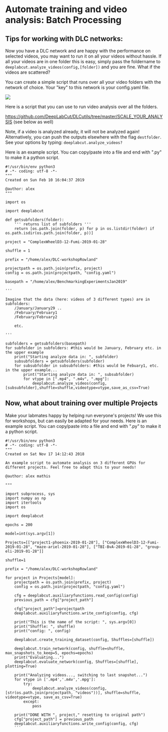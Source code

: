 
# Automate training and video analysis: Batch Processing

## Tips for working with DLC networks:

Now you have a DLC network and are happy with the performance on selected videos, you may want to run it on all your
videos without hassle. If all your videos are in one folder this is easy, simply pass the foldername to
`deeplabcut.analyze_videos(config,[folder])` and you are fine. What if the videos are scattered?

You can create a simple script that runs over all your video folders with the network of choice. Your "key" to this
network is your config.yaml file.

![](https://static1.squarespace.com/static/57f6d51c9f74566f55ecf271/t/5ccc5abe0d9297405a428522/1556896461304/howtouseDLC-01.png?format=1000w)

Here is a script that you can use to run video analysis over all the folders.

https://github.com/DeepLabCut/DLCutils/tree/master/SCALE_YOUR_ANALYSIS (see below as well)

Note, if a video is analyzed already, it will not be analyzed again! Alternatively, you can push the outputs elsewhere with the flag `destfolder`. See your options by typing: `deeplabcut.analyze_videos?`

Here is an example script. You can copy/paste into a file and end with ".py" to make it a python script.

```
#!/usr/bin/env python3
# -*- coding: utf-8 -*-
"""
Created on Sun Feb 10 16:04:37 2019

@author: alex
"""

import os

import deeplabcut

def getsubfolders(folder):
    ''' returns list of subfolders '''
    return [os.path.join(folder, p) for p in os.listdir(folder) if os.path.isdir(os.path.join(folder, p))]

project = "ComplexWheelD3-12-Fumi-2019-01-28"

shuffle = 1

prefix = "/home/alex/DLC-workshopRowland"

projectpath = os.path.join(prefix, project)
config = os.path.join(projectpath, "config.yaml")

basepath = "/home/alex/BenchmarkingExperimentsJan2019"

'''

Imagine that the data (here: videos of 3 different types) are in subfolders:
    /January/January29 ..
    /February/February1
    /February/February2

    etc.

'''

subfolders = getsubfolders(basepath)
for subfolder in subfolders: #this would be January, February etc. in the upper example
    print("Starting analyze data in: ", subfolder)
    subsubfolders = getsubfolders(subfolder)
    for subsubfolder in subsubfolders: #this would be Febuary1, etc. in the upper example...
        print("Starting analyze data in: ", subsubfolder)
        for vtype in [".mp4", ".m4v", ".mpg"]:
            deeplabcut.analyze_videos(config,[subsubfolder],shuffle=shuffle,videotype=vtype,save_as_csv=True)

```

## Now, what about training over multiple Projects

Make your labmates happy by helping run everyone's projects! We use this for workshops, but can easily be adapted for your needs. Here is an example script. You can copy/paste into a file and end with ".py" to make it a python script.
```
#!/usr/bin/env python3
# -*- coding: utf-8 -*-
"""
Created on Sat Nov 17 14:12:43 2018

An example script to automate analysis on 3 different GPUs for different projects. Feel free to adapt this to your needs!

@author: alex mathis

"""

import subprocess, sys
import numpy as np
import itertools
import os

import deeplabcut

epochs = 200

model=int(sys.argv[1])

Projects=[["project1-phoenix-2019-01-28"], ["ComplexWheelD3-12-Fumi-2019-01-28", "maze-ariel-2019-01-28"], ["TBI-BvA-2019-01-28", "group-eli-2019-01-28"]]

shuffle=1

prefix = "/home/alex/DLC-workshopRowland"

for project in Projects[model]:
    projectpath = os.path.join(prefix, project)
    config = os.path.join(projectpath, "config.yaml")

    cfg = deeplabcut.auxiliaryfunctions.read_config(config)
    previous_path = cfg["project_path"]

    cfg["project_path"]=projectpath
    deeplabcut.auxiliaryfunctions.write_config(config, cfg)

    print("This is the name of the script: ", sys.argv[0])
    print("Shuffle: ", shuffle)
    print("config: ", config)

    deeplabcut.create_training_dataset(config, Shuffles=[shuffle])

    deeplabcut.train_network(config, shuffle=shuffle, max_snapshots_to_keep=5, epochs=epochs)
    print("Evaluating...")
    deeplabcut.evaluate_network(config, Shuffles=[shuffle], plotting=True)

    print("Analyzing videos..., switching to last snapshot...")
    for vtype in ['.mp4','.m4v','.mpg']:
        try:
            deeplabcut.analyze_videos(config, [str(os.path.join(projectpath, "videos"))], shuffle=shuffle, videotype=vtype, save_as_csv=True)
        except:
            pass

    print("DONE WITH ", project," resetting to original path")
    cfg["project_path"] = previous_path
    deeplabcut.auxiliaryfunctions.write_config(config, cfg)
    ```
